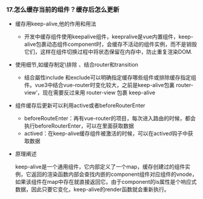 ### 17.怎么缓存当前的组件？缓存后怎么更新

+ 缓存用keep-alive,他的作用和用法

  + 开发中缓存组件使用keepalive组件，keepralive是vue内置组件，keep-alive包裹动态组件component时，会缓存不活动的组件实例，而不是销毁它们，这样在组件切换过程中将状态保留在内存中，防止重复渲染DOM.

+ 使用细节,如缓存制定\排除 、结合router和transition

  + 结合屬性include 和exclude可以明确指定缓存哪些组件或排除缓存指定组件。vue3中结合vue-router时变化较大，之前是keep-alive包裏 router-view’，现在需要反过来用 router-view 包裹 keep-alive

+ 组件缓存后更新可以利用active或者beforeRouterEnter

  + beforeRouteEnter：再有vue-router的项目，每次进入路由的时候，都会执行beforeRouterEnter，可以在里面获取数据
  + actived：在keep-alive缓存组件被激活的时候，可以在actived钩子中获取数据

+ 原理阐述

   keep-alive是一个通用组件，它内部定义了一个map，缓存创建过的组件实例，它返回的渲染函数内部会查找内嵌的component组件对应组件的vnode，如果该组件在map中存在就直接返回它。由于component的is属性是个响应式数据，因此只要它变化，keep-alive的render函数就会重新执行。
